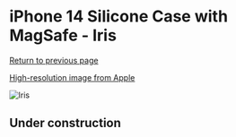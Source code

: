 # iPhone 14 Silicone Case with MagSafe - Iris

[Return to previous page](/iphone_14)

[High-resolution image from Apple](https://store.storeimages.cdn-apple.com/8756/as-images.apple.com/is/MQUA3?wid=4500&hei=4500&fmt=png)

<div style="width: 512px"><img src="/almost_uncompressed/MQUA3.webp" alt="Iris"></div>

## Under construction
